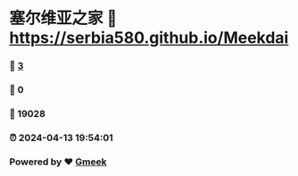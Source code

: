 # 塞尔维亚之家 :link: https://serbia580.github.io/Meekdai 
### :page_facing_up: [3](https://serbia580.github.io/Meekdai/tag.html) 
### :speech_balloon: 0 
### :hibiscus: 19028 
### :alarm_clock: 2024-04-13 19:54:01 
### Powered by :heart: [Gmeek](https://github.com/Meekdai/Gmeek)
